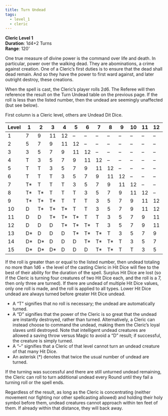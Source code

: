 ```yaml
---
title: Turn Undead
tags:
  - level_1
  - cleric
---
```

**Cleric Level 1**  
**Duration**: 1d4+2 Turns  
**Range**: 120'

One true measure of divine power is the command over life and death. In particular, power over the walking dead. They are abominations, a crime against creation. One of a Cleric’s first duties is to ensure that the dead shall dead remain. And so they have the power to first ward against, and later outright destroy, these creations.  

When the spell is cast, the Cleric’s player rolls 2d6. The Referee will then reference the result on the Turn Undead table on the previous page. If the roll is less than the listed number, then the undead are seemingly unaffected (but see below).

First column is a Cleric level, others are Undead Dit Dice.

| Level | 1  | 2  | 3  | 4  | 5  | 6  | 7  | 8  | 9  | 10 | 11 | 12 | 13 | 14 | 15 |
|-------|----|----|----|----|----|----|----|----|----|----|----|----|----|----|----|
| 1     | 7  | 9  | 11 | 12 | –  | –  | –  | –  | –  | –  | –  | –  | –  | –  | –  |
| 2     | 5  | 7  | 9  | 11 | 12 | –  | –  | –  | –  | –  | –  | –  | –  | –  | –  |
| 3     | 3  | 5  | 7  | 9  | 11 | 12 | –  | –  | –  | –  | –  | –  | –  | –  | –  |
| 4     | T  | 3  | 5  | 7  | 9  | 11 | 12 | –  | –  | –  | –  | –  | –  | –  | –  |
| 5     | T  | T  | 3  | 5  | 7  | 9  | 11 | 12 | –  | –  | –  | –  | –  | –  | –  |
| 6     | T  | T  | T  | 3  | 5  | 7  | 9  | 11 | 12 | –  | –  | –  | –  | –  | –  |
| 7     | T* | T  | T  | T  | 3  | 5  | 7  | 9  | 11 | 12 | –  | –  | –  | –  | –  |
| 8     | T* | T* | T  | T  | T  | 3  | 5  | 7  | 9  | 11 | 12 | –  | –  | –  | –  |
| 9     | T* | T* | T* | T  | T  | T  | 3  | 5  | 7  | 9  | 11 | 12 | –  | –  | –  |
| 10    | D  | T* | T* | T* | T  | T  | 3  | 5  | 7  | 9  | 11 | 12 | –  | –  | –  |
| 11    | D  | D  | T* | T* | T* | T  | T  | 3  | 5  | 7  | 9  | 11 | 12 | –  | –  |
| 12    | D  | D  | D  | T* | T* | T* | T  | 3  | 5  | 7  | 9  | 11 | 12 | –  | –  |
| 13    | D* | D  | D  | D  | T* | T* | T* | T  | 3  | 5  | 7  | 9  | 11 | 12 | –  |
| 14    | D* | D* | D  | D  | D  | T* | T* | T* | T  | 3  | 5  | 7  | 9  | 11 | –  |
| 15    | D* | D* | D* | D  | D  | D  | T* | T* | T  | T  | 3  | 5  | 7  | 9  | –  |

If the roll is greater than or equal to the listed number, then undead totaling no more than 1d6 + the level of the casting Cleric in Hit Dice will flee to the best of their ability for the duration of the spell. Surplus Hit Dice are lost (so if the Cleric is turning four creatures of two Hit Dice each, and the roll is a 7, then only three are turned). If there are undead of multiple Hit Dice values, only one roll is made, and the roll is applied to all types. Lower Hit Dice undead are always turned before greater Hit Dice undead.

- A “T” signifies that no roll is necessary; the undead are automatically turned.
- A “D” signifies that the power of the Cleric is so great that the undead are instantly destroyed, rather than turned. Alternatively, a Cleric can instead choose to command the undead, making them the Cleric’s loyal slaves until destroyed. Note that intelligent undead creatures are allowed a saving throw versus Magic to avoid a “D” result; if successful, the creature is simply turned.
- A “–” signifies that a Cleric of that level cannot turn an undead creature of that many Hit Dice.
- An asterisk (*) denotes that twice the usual number of undead are turned.

If the turning was successful and there are still unturned undead remaining, the Cleric can roll to turn additional undead every Round until they fail a turning roll or the spell ends.

Regardless of the result, as long as the Cleric is concentrating (neither movement nor fighting nor other spellcasting allowed) and holding their holy symbol before them, undead creatures cannot approach within ten feet of them. If already within that distance, they will back away.